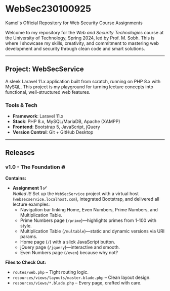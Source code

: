 # WebSec230100925
Kamel's Official Repository for Web Security Course Assignments

Welcome to my repository for the *Web and Security Technologies* course at the University of Technology, Spring 2024, led by Prof. M. Sobh. This is where I showcase my skills, creativity, and commitment to mastering web development and security through clean code and smart solutions.

---

## Project: WebSecService
A sleek Laravel 11.x application built from scratch, running on PHP 8.x with MySQL. This project is my playground for turning lecture concepts into functional, well-structured web features.

### Tools & Tech
- **Framework**: Laravel 11.x
- **Stack**: PHP 8.x, MySQL/MariaDB, Apache (XAMPP)
- **Frontend**: Bootstrap 5, JavaScript, jQuery
- **Version Control**: Git + GitHub Desktop

---

## Releases

### v1.0 - The Foundation 🔥
**Contains:**
- **Assignment 1 ✅**  
  *Nailed it!* Set up the `WebSecService` project with a virtual host (`websecservice.localhost.com`), integrated Bootstrap, and delivered all lecture examples:
  - Navigation bar linking Home, Even Numbers, Prime Numbers, and Multiplication Table.
  - Prime Numbers page (`/prime`)—highlights primes from 1-100 with style.
  - Multiplication Table (`/multable`)—static and dynamic versions via URI params.
  - Home page (`/`) with a slick JavaScript button.
  - jQuery page (`/jquery`)—interactive and smooth.
  - Even Numbers page (`/even`) because why not?

**Files to Check Out:**
- `routes/web.php` – Tight routing logic.
- `resources/views/layouts/master.blade.php` – Clean layout design.
- `resources/views/*.blade.php` – Every page, crafted with care.

